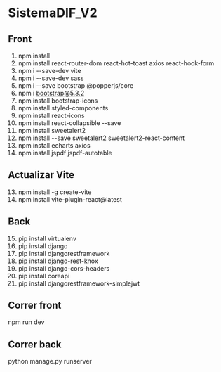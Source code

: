 # SistemaDIF_V2

## Front
1. npm install
2. npm install react-router-dom react-hot-toast axios react-hook-form
3. npm i --save-dev vite
4. npm i --save-dev sass
5. npm i --save bootstrap @popperjs/core
6. npm i bootstrap@5.3.2
7. npm install bootstrap-icons
8. npm install styled-components
9. npm install react-icons
10. npm install react-collapsible --save
11. npm install sweetalert2
12. npm install --save sweetalert2 sweetalert2-react-content
13. npm install echarts axios
14. npm install jspdf jspdf-autotable

## Actualizar Vite
13. npm install -g create-vite 
14. npm install vite-plugin-react@latest
## Back
15. pip install virtualenv
16. pip install django
17. pip install djangorestframework
17. pip install django-rest-knox
18. pip install django-cors-headers
19. pip install coreapi
20. pip install djangorestframework-simplejwt

## Correr front 
npm run dev

## Correr back
python manage.py runserver
